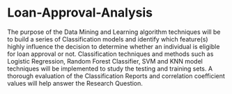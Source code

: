 # Loan-Approval-Analysis
The purpose of the Data Mining and Learning algorithm techniques will be to build a series of Classification models and identify which feature(s) highly influence the decision to determine whether an individual is eligible for loan approval or not. Classification techniques and methods such as Logistic Regression, Random Forest Classifier, SVM and KNN model techniques will be implemented to study the testing and training sets. A thorough evaluation of the Classification Reports and correlation coefficient values will help answer the Research Question. 
